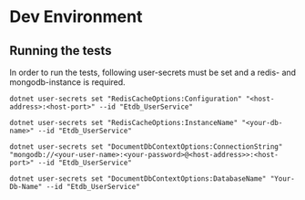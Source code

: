 # Dev Environment

## Running the tests

In order to run the tests, following user-secrets must be set and a redis- and mongodb-instance is required.

`dotnet user-secrets set "RedisCacheOptions:Configuration" "<host-address>:<host-port>" --id "Etdb_UserService"`

`dotnet user-secrets set "RedisCacheOptions:InstanceName" "<your-db-name>" --id "Etdb_UserService"`

`dotnet user-secrets set "DocumentDbContextOptions:ConnectionString" "mongodb://<your-user-name>:<your-password>@<host-address>>:<host-port>" --id "Etdb_UserService"`

`dotnet user-secrets set "DocumentDbContextOptions:DatabaseName" "Your-Db-Name" --id "Etdb_UserService"`